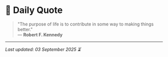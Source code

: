 # 📜 Daily Quote

> "The purpose of life is to contribute in some way to making things better."  
> — **Robert F. Kennedy**

---

_Last updated: 03 September 2025 ⏳_

